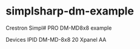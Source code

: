 # simplsharp-dm-example
Crestron Simpl# PRO DM-MD8x8 example

Devices   IPID
DM-MD-8x8 20
Xpanel    AA
